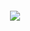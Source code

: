   <h4 align="center">
    <a href="https://open.spotify.com/track/4RBWfbPseYIgmPQPOJzVFp?si=24592b92f05b448c"><img src="https://media1.tenor.com/m/SzsAafbIL-sAAAAd/nikl-kokou-no-hito.gif"></img></a>
  </h4>

